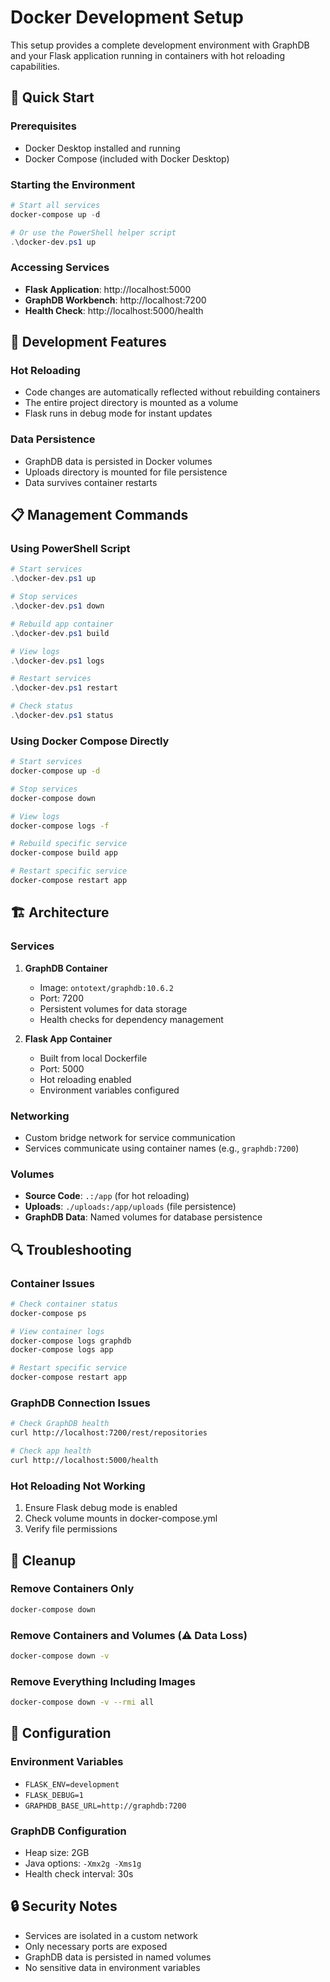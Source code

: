 # Docker Development Setup

This setup provides a complete development environment with GraphDB and your Flask application running in containers with hot reloading capabilities.

## 🚀 Quick Start

### Prerequisites
- Docker Desktop installed and running
- Docker Compose (included with Docker Desktop)

### Starting the Environment

```powershell
# Start all services
docker-compose up -d

# Or use the PowerShell helper script
.\docker-dev.ps1 up
```

### Accessing Services

- **Flask Application**: http://localhost:5000
- **GraphDB Workbench**: http://localhost:7200
- **Health Check**: http://localhost:5000/health

## 🔧 Development Features

### Hot Reloading
- Code changes are automatically reflected without rebuilding containers
- The entire project directory is mounted as a volume
- Flask runs in debug mode for instant updates

### Data Persistence
- GraphDB data is persisted in Docker volumes
- Uploads directory is mounted for file persistence
- Data survives container restarts

## 📋 Management Commands

### Using PowerShell Script
```powershell
# Start services
.\docker-dev.ps1 up

# Stop services
.\docker-dev.ps1 down

# Rebuild app container
.\docker-dev.ps1 build

# View logs
.\docker-dev.ps1 logs

# Restart services
.\docker-dev.ps1 restart

# Check status
.\docker-dev.ps1 status
```

### Using Docker Compose Directly
```bash
# Start services
docker-compose up -d

# Stop services
docker-compose down

# View logs
docker-compose logs -f

# Rebuild specific service
docker-compose build app

# Restart specific service
docker-compose restart app
```

## 🏗️ Architecture

### Services
1. **GraphDB Container**
   - Image: `ontotext/graphdb:10.6.2`
   - Port: 7200
   - Persistent volumes for data storage
   - Health checks for dependency management

2. **Flask App Container**
   - Built from local Dockerfile
   - Port: 5000
   - Hot reloading enabled
   - Environment variables configured

### Networking
- Custom bridge network for service communication
- Services communicate using container names (e.g., `graphdb:7200`)

### Volumes
- **Source Code**: `.:/app` (for hot reloading)
- **Uploads**: `./uploads:/app/uploads` (file persistence)
- **GraphDB Data**: Named volumes for database persistence

## 🔍 Troubleshooting

### Container Issues
```bash
# Check container status
docker-compose ps

# View container logs
docker-compose logs graphdb
docker-compose logs app

# Restart specific service
docker-compose restart app
```

### GraphDB Connection Issues
```bash
# Check GraphDB health
curl http://localhost:7200/rest/repositories

# Check app health
curl http://localhost:5000/health
```

### Hot Reloading Not Working
1. Ensure Flask debug mode is enabled
2. Check volume mounts in docker-compose.yml
3. Verify file permissions

## 🧹 Cleanup

### Remove Containers Only
```bash
docker-compose down
```

### Remove Containers and Volumes (⚠️ Data Loss)
```bash
docker-compose down -v
```

### Remove Everything Including Images
```bash
docker-compose down -v --rmi all
```

## 📝 Configuration

### Environment Variables
- `FLASK_ENV=development`
- `FLASK_DEBUG=1`
- `GRAPHDB_BASE_URL=http://graphdb:7200`

### GraphDB Configuration
- Heap size: 2GB
- Java options: `-Xmx2g -Xms1g`
- Health check interval: 30s

## 🔒 Security Notes

- Services are isolated in a custom network
- Only necessary ports are exposed
- GraphDB data is persisted in named volumes
- No sensitive data in environment variables
